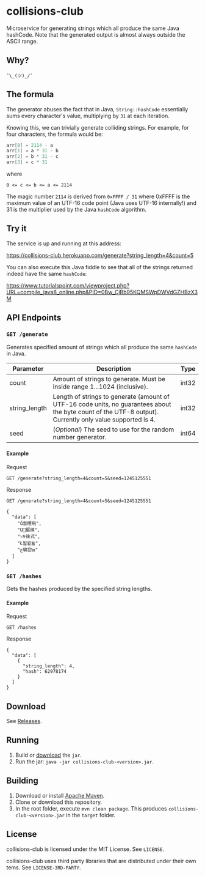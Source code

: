 # collisions-club
Microservice for generating strings which all produce the same Java hashCode. Note that the generated output is almost always outside the ASCII range.

## Why?
`¯\_(ツ)_/¯`

## The formula
The generator abuses the fact that in Java, `String::hashCode` essentially sums every character's value, multiplying by `31` at each iteration.

Knowing this, we can trivially generate colliding strings. For example, for four characters, the formula would be:

```java
arr[0] = 2114 - a
arr[1] = a * 31 - b
arr[2] = b * 31 - c
arr[3] = c * 31
```

where

`0 <= c <= b <= a <= 2114`

The magic number `2114` is derived from `0xFFFF / 31` where 0xFFFF is the maximum value of an UTF-16 code point (Java uses UTF-16 internally!) and 31 is the multiplier used by the Java `hashCode` algorithm.

## Try it
The service is up and running at this address:

https://collisions-club.herokuapp.com/generate?string_length=4&count=5

You can also execute this Java fiddle to see that all of the strings returned indeed have the same `hashCode`:

https://www.tutorialspoint.com/viewproject.php?URL=compile_java8_online.php&PID=0Bw_CjBb95KQMSWpDWVdGZHBzX3M

## API Endpoints
### `GET /generate`
Generates specified amount of strings which all produce the same `hashCode` in Java.

| Parameter | Description | Type |
|-----------|-------------|------|
| count | Amount of strings to generate. Must be inside range 1...1024 (inclusive). | int32 |
| string_length | Length of strings to generate (amount of UTF-16 code units, no guarantees about the byte count of the UTF-8 output). Currently only value supported is 4. | int32 |
| seed | (*Optional*) The seed to use for the random number generator. | int64 |

#### Example
Request

```
GET /generate?string_length=4&count=5&seed=1245125551
```

Response

```
GET /generate?string_length=4&count=5&seed=1245125551

{
  "data": [
    "ů퀍櫶⾶",
    "U䝙䋘",
    "˅꛴徠式",
    "Ł틢뮡뉾",
    "ج㻞㝐జ"
  ]
}

```

### `GET /hashes`
Gets the hashes produced by the specified string lengths.

#### Example
Request

```
GET /hashes
```

Response

```
{
  "data": [
    {
      "string_length": 4,
      "hash": 62978174
    }
  ]
}
```

## Download
See [Releases](https://github.com/cxcorp/collisions-club/releases).

## Running
1. Build or [download](https://github.com/cxcorp/collisions-club/releases) the `jar`.
2. Run the jar: `java -jar collisions-club-<version>.jar`.

## Building
1. Download or install [Apache Maven](https://maven.apache.org/install.html).
2. Clone or download this repository.
3. In the root folder, execute `mvn clean package`. This produces `collisions-club-<version>.jar` in the `target` folder.

## License
collisions-club is licensed under the MIT License. See `LICENSE`.

collisions-club uses third party libraries that are distributed under their own tems. See `LICENSE-3RD-PARTY`.
